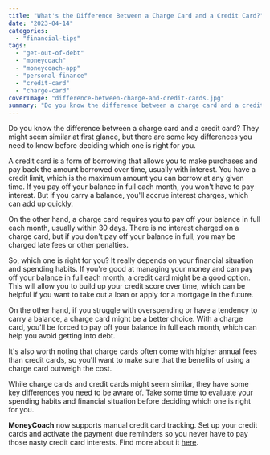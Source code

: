 ```yaml
---
title: "What's the Difference Between a Charge Card and a Credit Card?"
date: "2023-04-14"
categories: 
  - "financial-tips"
tags: 
  - "get-out-of-debt"
  - "moneycoach"
  - "moneycoach-app"
  - "personal-finance"
  - "credit-card"
  - "charge-card"
coverImage: "difference-between-charge-and-credit-cards.jpg"
summary: "Do you know the difference between a charge card and a credit card? They might seem similar at first glance, but there are some key differences you need to know before deciding which one is right for you."
---
```


Do you know the difference between a charge card and a credit card? They might seem similar at first glance, but there are some key differences you need to know before deciding which one is right for you.

A credit card is a form of borrowing that allows you to make purchases and pay back the amount borrowed over time, usually with interest. You have a credit limit, which is the maximum amount you can borrow at any given time. If you pay off your balance in full each month, you won't have to pay interest. But if you carry a balance, you'll accrue interest charges, which can add up quickly.

On the other hand, a charge card requires you to pay off your balance in full each month, usually within 30 days. There is no interest charged on a charge card, but if you don't pay off your balance in full, you may be charged late fees or other penalties.

So, which one is right for you? It really depends on your financial situation and spending habits. If you're good at managing your money and can pay off your balance in full each month, a credit card might be a good option. This will allow you to build up your credit score over time, which can be helpful if you want to take out a loan or apply for a mortgage in the future.

On the other hand, if you struggle with overspending or have a tendency to carry a balance, a charge card might be a better choice. With a charge card, you'll be forced to pay off your balance in full each month, which can help you avoid getting into debt.

It's also worth noting that charge cards often come with higher annual fees than credit cards, so you'll want to make sure that the benefits of using a charge card outweigh the cost.

While charge cards and credit cards might seem similar, they have some key differences you need to be aware of. Take some time to evaluate your spending habits and financial situation before deciding which one is right for you.

**MoneyCoach** now supports manual credit card tracking. Set up your credit cards and activate the payment due reminders so you never have to pay those nasty credit card interests. Find more about it [here](https://moneycoach.ai/how-to-track-and-manage-credit-cards/).
